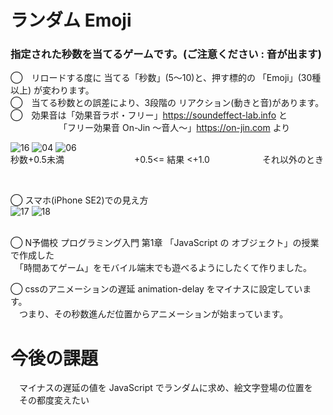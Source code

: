 # ランダム Emoji 
### 指定された秒数を当てるゲームです。(ご注意ください : 音が出ます)

◯　リロードする度に 当てる「秒数」(5〜10)と、押す標的の 「Emoji」(30種以上) が変わります。<br>
◯　当てる秒数との誤差により、3段階の リアクション(動きと音)があります。<br>
◯　効果音は「効果音ラボ・フリー」https://soundeffect-lab.info と<br>
　　　　　　「フリー効果音 On-Jin 〜音人〜」https://on-jin.com より<br>

![16](https://user-images.githubusercontent.com/67646107/130400790-3da4154e-0570-4ee2-a4f6-b6f74a01f6f2.png)
![04](https://user-images.githubusercontent.com/67646107/130400805-9fe924cc-8171-40f6-9c55-16a03a710e7c.png)
![06](https://user-images.githubusercontent.com/67646107/130400820-16b21ddd-d18a-463e-9c3f-bcfef1af7715.png)
<br>秒数+0.5未満　　　　　　　　+0.5<= 結果 <+1.0　　　　　　それ以外のとき

&nbsp; <br>

◯ スマホ(iPhone SE2)での見え方<br>
![17](https://user-images.githubusercontent.com/67646107/130399439-c4bb8a84-148d-4cb1-9c32-c64edad95222.jpeg)
![18](https://user-images.githubusercontent.com/67646107/130399454-cb23a077-e549-4e8f-8fa2-d6e1fa5abd31.jpeg)

&nbsp; <br>
◯ N予備校 プログラミング入門 第1章 「JavaScript の オブジェクト」の授業で作成した<br>
　「時間あてゲーム」をモバイル端末でも遊べるようにしたくて作りました。

◯ cssのアニメーションの遅延 animation-delay をマイナスに設定しています。<br>
　つまり、その秒数進んだ位置からアニメーションが始まっています。
# 今後の課題 
 　マイナスの遅延の値を JavaScript でランダムに求め、絵文字登場の位置を<br>
  　その都度変えたい
